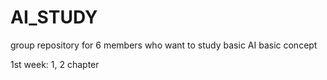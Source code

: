 # AI_STUDY
group repository for 6 members who want to study basic AI basic concept

1st week: 1, 2 chapter
